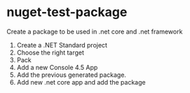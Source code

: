 # nuget-test-package
Create a package to be used in .net core and .net framework

 1. Create a .NET Standard project
 1. Choose the right target
 1. Pack
 1. Add a new Console 4.5 App
 1. Add the previous generated package.
 1. Add new .net core app and add the package
